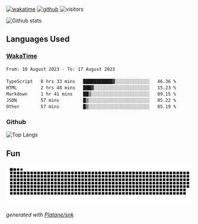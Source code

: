 [![wakatime](https://wakatime.com/badge/user/82c377cd-a54c-404c-b7df-177b313ca539.svg)](https://wakatime.com/@82c377cd-a54c-404c-b7df-177b313ca539)
[![github](https://img.shields.io/github/followers/xinthose?logo=github&style=plastic)](https://github.com/alanhamlett?tab=followers)
![visitors](https://visitor-badge.glitch.me/badge?page_id=xinthose&left_color=green&right_color=red)

![Github stats](https://github-readme-stats.vercel.app/api?username=xinthose&show_icons=true&theme=radical&count_private=true)

## Languages Used

### [WakaTime](https://wakatime.com/)
<!--START_SECTION:waka-->

```txt
From: 10 August 2023 - To: 17 August 2023

TypeScript   8 hrs 33 mins   ███████████▓░░░░░░░░░░░░░   46.36 %
HTML         2 hrs 48 mins   ███▓░░░░░░░░░░░░░░░░░░░░░   15.23 %
Markdown     1 hr 41 mins    ██▒░░░░░░░░░░░░░░░░░░░░░░   09.15 %
JSON         57 mins         █▒░░░░░░░░░░░░░░░░░░░░░░░   05.22 %
Other        57 mins         █▒░░░░░░░░░░░░░░░░░░░░░░░   05.19 %
```

<!--END_SECTION:waka-->

### Github

![Top Langs](https://github-readme-stats.vercel.app/api/top-langs/?username=xinthose)

## Fun
![github contribution grid snake animation](https://raw.githubusercontent.com/xinthose/xinthose/output/github-contribution-grid-snake.svg)

_generated with [Platane/snk](https://github.com/Platane/snk)_
